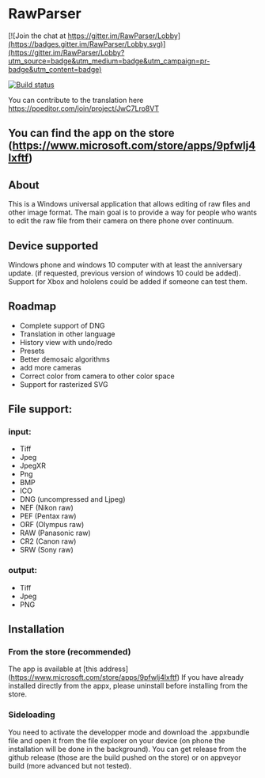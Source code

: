 # RawParser

[![Join the chat at https://gitter.im/RawParser/Lobby](https://badges.gitter.im/RawParser/Lobby.svg)](https://gitter.im/RawParser/Lobby?utm_source=badge&utm_medium=badge&utm_campaign=pr-badge&utm_content=badge)

[![Build status](https://ci.appveyor.com/api/projects/status/sdvkbleoqohq9rmb/branch/master?svg=true)](https://ci.appveyor.com/project/arimhan/rawparser/branch/master)

You can contribute to the translation here https://poeditor.com/join/project/JwC7Lro8VT

## You can find the app on the store (https://www.microsoft.com/store/apps/9pfwlj4lxftf) 

## About
This is a Windows universal application that allows editing of raw files and other image format.
The main goal is to provide a way for people who wants to edit the raw file from their camera on there phone over continuum.
## Device supported
Windows phone and windows 10 computer with at least the anniversary update. (if requested, previous version of windows 10 could be added).
Support for Xbox and hololens could be added if someone can test them.

## Roadmap
- Complete support of DNG 
- Translation in other language
- History view with undo/redo
- Presets
- Better demosaic algorithms
- add more cameras
- Correct color from camera to other color space
- Support for rasterized SVG

## File support:
### input:
- Tiff
- Jpeg
- JpegXR
- Png 
- BMP
- ICO
- DNG (uncompressed and Ljpeg)  
- NEF (Nikon raw)
- PEF (Pentax raw)
- ORF (Olympus raw)
- RAW (Panasonic raw)
- CR2 (Canon raw)
- SRW (Sony raw)
  
### output:
 - Tiff
 - Jpeg
 - PNG

## Installation
### From the store (recommended)
The app is available at [this address]
(https://www.microsoft.com/store/apps/9pfwlj4lxftf)
If you have already installed directly from the appx, please uninstall before installing from the store.

### Sideloading
You need to activate the developper mode and download the .appxbundle file and open it from the file explorer on your device (on phone the installation will be done in the background).
 You can get release from the github release (those are the build pushed on the store) or on appveyor build (more advanced but not tested).
